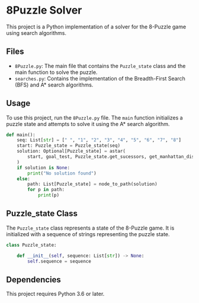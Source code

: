 # 8Puzzle Solver

This project is a Python implementation of a solver for the 8-Puzzle game using search algorithms.

## Files

- `8Puzzle.py`: The main file that contains the `Puzzle_state` class and the main function to solve the puzzle.
- `searches.py`: Contains the implementation of the Breadth-First Search (BFS) and A\* search algorithms.

## Usage

To use this project, run the `8Puzzle.py` file. The `main` function initializes a puzzle state and attempts to solve it using the A\* search algorithm.

```python
def main():
    seq: List[str] = [" ", "1", "2", "3", "4", "5", "6", "7", "8"]
    start: Puzzle_state = Puzzle_state(seq)
    solution: Optional[Puzzle_state] = astar(
        start, goal_test, Puzzle_state.get_sucessors, get_manhattan_distance
    )
    if solution is None:
        print("No solution found")
    else:
        path: List[Puzzle_state] = node_to_path(solution)
        for p in path:
            print(p)
```

## Puzzle_state Class

The `Puzzle_state` class represents a state of the 8-Puzzle game. It is initialized with a sequence of strings representing the puzzle state.

```python
class Puzzle_state:

    def __init__(self, sequence: List[str]) -> None:
        self.sequence = sequence
```

## Dependencies

This project requires Python 3.6 or later.
